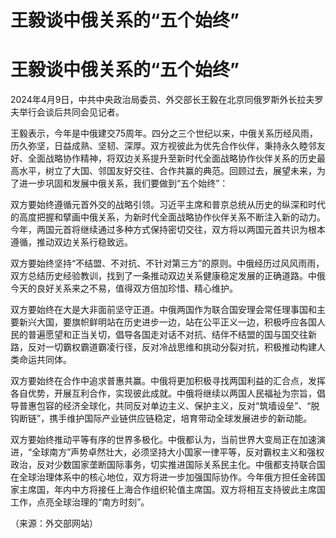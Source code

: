 # 王毅谈中俄关系的“五个始终”

# 王毅谈中俄关系的“五个始终”

2024年4月9日，中共中央政治局委员、外交部长王毅在北京同俄罗斯外长拉夫罗夫举行会谈后共同会见记者。

王毅表示，今年是中俄建交75周年。四分之三个世纪以来，中俄关系历经风雨，历久弥坚，日益成熟、坚韧、深厚。双方视彼此为优先合作伙伴，秉持永久睦邻友好、全面战略协作精神，将双边关系提升至新时代全面战略协作伙伴关系的历史最高水平，树立了大国、邻国友好交往、合作共赢的典范。回顾过去，展望未来，为了进一步巩固和发展中俄关系，我们要做到“五个始终”：

双方要始终遵循元首外交的战略引领。习近平主席和普京总统从历史的纵深和时代的高度把握和擘画中俄关系，为新时代全面战略协作伙伴关系不断注入新的动力。今年，两国元首将继续通过多种方式保持密切交往，双方将以两国元首共识为根本遵循，推动双边关系行稳致远。

双方要始终坚持“不结盟、不对抗、不针对第三方”的原则。中俄经历过风风雨雨，双方总结历史经验教训，找到了一条推动双边关系健康稳定发展的正确道路。中俄今天的良好关系来之不易，值得双方倍加珍惜、精心维护。

双方要始终在大是大非面前坚守正道。中俄两国作为联合国安理会常任理事国和主要新兴大国，要旗帜鲜明站在历史进步一边，站在公平正义一边，积极呼应各国人民的普遍愿望和正当关切，倡导各国走对话不对抗、结伴不结盟的国与国交往新路，反对一切霸权霸道霸凌行径，反对冷战思维和挑动分裂对抗，积极推动构建人类命运共同体。

双方要始终在合作中追求普惠共赢。中俄将更加积极寻找两国利益的汇合点，发挥各自优势，开展互利合作，实现彼此成就。中俄将继续以两国人民福祉为宗旨，倡导普惠包容的经济全球化，共同反对单边主义、保护主义，反对“筑墙设垒”、“脱钩断链”，携手维护国际产业链供应链稳定，培育带动全球发展进步的新动能。

双方要始终推动平等有序的世界多极化。中俄都认为，当前世界大变局正在加速演进，“全球南方”声势卓然壮大，必须坚持大小国家一律平等，反对霸权主义和强权政治，反对少数国家垄断国际事务，切实推进国际关系民主化。中俄都支持联合国在全球治理体系中的核心地位，双方将进一步加强国际协作。今年俄方担任金砖国家主席国，年内中方将接任上海合作组织轮值主席国。双方将相互支持彼此主席国工作，点亮全球治理的“南方时刻”。

（来源：外交部网站）

